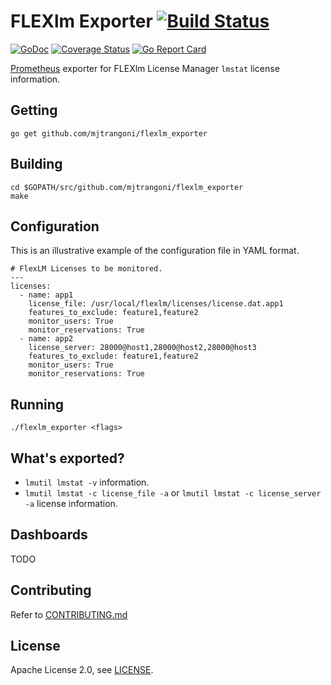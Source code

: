 # FLEXlm Exporter [![Build Status](https://travis-ci.org/mjtrangoni/flexlm_exporter.svg)][travis]

[![GoDoc](https://godoc.org/github.com/mjtrangoni/flexlm_exporter?status.svg)](https://godoc.org/github.com/mjtrangoni/flexlm_exporter)
[![Coverage Status](https://coveralls.io/repos/github/mjtrangoni/flexlm_exporter/badge.svg?branch=master)](https://coveralls.io/github/mjtrangoni/flexlm_exporter?branch=master)
[![Go Report Card](https://goreportcard.com/badge/github.com/mjtrangoni/flexlm_exporter)](https://goreportcard.com/report/github.com/mjtrangoni/flexlm_exporter)

[Prometheus](https://prometheus.io/) exporter for FLEXlm License Manager
`lmstat` license information.

## Getting

```
go get github.com/mjtrangoni/flexlm_exporter
```

## Building

```
cd $GOPATH/src/github.com/mjtrangoni/flexlm_exporter
make
```

## Configuration

This is an illustrative example of the configuration file in YAML format.

```
# FlexLM Licenses to be monitored.
---
licenses:
  - name: app1
    license_file: /usr/local/flexlm/licenses/license.dat.app1
    features_to_exclude: feature1,feature2
    monitor_users: True
    monitor_reservations: True
  - name: app2
    license_server: 28000@host1,28000@host2,28000@host3
    features_to_exclude: feature1,feature2
    monitor_users: True
    monitor_reservations: True
```

## Running

```
./flexlm_exporter <flags>
```

## What's exported?

 * `lmutil lmstat -v` information.
 * `lmutil lmstat -c license_file -a` or `lmutil lmstat -c license_server -a`
   license information.

## Dashboards

TODO

## Contributing

Refer to [CONTRIBUTING.md](https://github.com/mjtrangoni/flexlm_exporter/blob/master/CONTRIBUTING.md)

## License

Apache License 2.0, see [LICENSE](https://github.com/mjtrangoni/mjtrangoni/blob/master/LICENSE).

[travis]: https://travis-ci.org/mjtrangoni/flexlm_exporter
